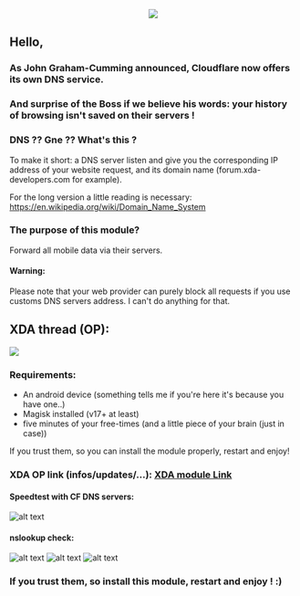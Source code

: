 <p align="center"><img src="https://image.ibb.co/e6OwXH/cloudflare.jpg "Logo CloudFareDNS4Magisk")</p>

## Hello,


### As John Graham-Cumming announced, Cloudflare now offers its own DNS service.
### And surprise of the Boss if we believe his words: your history of browsing isn't saved on their servers !

### DNS ?? Gne ?? What's this ?

To make it short: a DNS server listen and give you the corresponding IP address of your website request, and its domain name (forum.xda-developers.com for example).

For the long version a little reading is necessary: https://en.wikipedia.org/wiki/Domain_Name_System


### The purpose of this module?
Forward all mobile data via their servers.


#### Warning:

Please note that your web provider can purely block all requests if you use customs DNS servers address. I can't do anything for that.


## XDA thread (OP):

<a href="https://forum.xda-developers.com/apps/magisk/module-cloudfaredns4magisk-t3772375"><img src="https://img.shields.io/badge/XDA-Thread-yellow.svg?longCache=true&style=flat-square"></a>


### Requirements:
- An android device (something tells me if you're here it's because you have one..)
- Magisk installed (v17+ at least)
- five minutes of your free-times (and a little piece of your brain (just in case))



If you trust them, so you can install the module properly, restart and enjoy! 


### XDA OP link (infos/updates/...): [XDA module Link](https://forum.xda-developers.com/apps/magisk/module-cloudfaredns4magisk-t3772375/)


#### Speedtest with CF DNS servers:

![alt text](https://image.ibb.co/mkEg1c/Screenshot_20180404_161654.png "speedtestscr1")


#### nslookup check:

![alt text](https://image.ibb.co/eLGTgc/Screenshot_20180404_161711.png "speedtestscr2")
![alt text](https://image.ibb.co/cmpdWc/Screenshot_20180404_191656.png "speedtestscr3")
![alt text](https://image.ibb.co/eXPUBc/Screenshot_20180407_202353.png "speedtestscr4")

### If you trust them, so install this module, restart and enjoy ! :)
